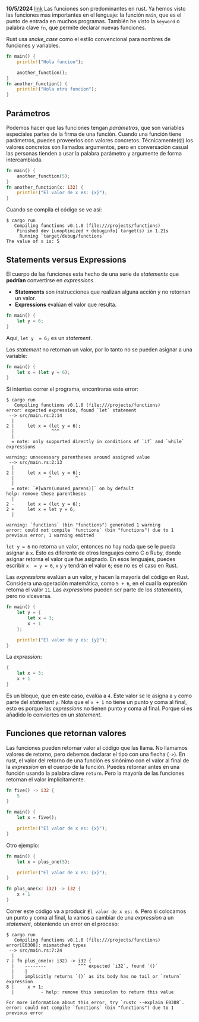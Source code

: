 **10/5/2024**
[link](https://doc.rust-lang.org/stable/book/ch03-03-how-functions-work.html)
Las funciones son predominantes en  rust. Ya hemos visto las funciones mas importantes en el lenguaje: la función `main`, que es el punto de entrada en muchos programas. También he visto la `keyword` o palabra clave `fn`, que permite declarar nuevas funciones.

Rust usa *snake_case* como el estilo convencional para nombres de funciones y variables.

```rust
fn main() {
	println!("Hola funcion");

	another_function();
}
fn another_function() {
	println!("Hola otra funcion");
}
```

## Parámetros

Podemos hacer que las funciones tengan *parámetros*, que son variables especiales partes de la firma de una función. Cuando una función tiene parámetros, puedes proveerlos con valores concretos. Técnicamente(🤓) los valores concretos son llamados argumentos, pero en conversación casual las personas tienden a usar la palabra parámetro y argumente de forma intercambiada.

```rust
fn main() {
	another_function(5);
}
fn another_function(x: i32) {
	println!("El valor de x es: {x}");
}
```

Cuando se compila el código se ve así:

```
$ cargo run
   Compiling functions v0.1.0 (file:///projects/functions)
    Finished dev [unoptimized + debuginfo] target(s) in 1.21s
     Running `target/debug/functions`
The value of x is: 5
```

## Statements versus Expressions 

El cuerpo de las funciones esta hecho de una serie de *statements* que **podrían**  convertirse en *expressions*.  

- **Statements** son instrucciones que realizan alguna acción y no retornan un valor.
- **Expressions** evalúan el valor que resulta.

```rust
fn main() {
	let y = 6;
}
```

Aquí, `let y  = 6;` es un *statement*.

Los *statement* no retornan un valor, por lo tanto no se pueden asignar a una variable:

```rust
fn main() {
    let x = (let y = 6);
}
```

Si intentas correr el programa, encontraras este error:

```
$ cargo run
   Compiling functions v0.1.0 (file:///projects/functions)
error: expected expression, found `let` statement
 --> src/main.rs:2:14
  |
2 |     let x = (let y = 6);
  |              ^^^
  |
  = note: only supported directly in conditions of `if` and `while` expressions

warning: unnecessary parentheses around assigned value
 --> src/main.rs:2:13
  |
2 |     let x = (let y = 6);
  |             ^         ^
  |
  = note: `#[warn(unused_parens)]` on by default
help: remove these parentheses
  |
2 -     let x = (let y = 6);
2 +     let x = let y = 6;
  |

warning: `functions` (bin "functions") generated 1 warning
error: could not compile `functions` (bin "functions") due to 1 previous error; 1 warning emitted
```

`let y = 6` no retorna un valor, entonces no hay nada que se le pueda asignar a `x`. Esto es diferente de otros lenguajes como C o Ruby, donde asignar retorna el valor que fue asignado. En esos lenguajes, puedes escribir `x  = y = 6`,  `x` y `y` tendrán el valor `6`; ese no es el caso en Rust.

Las *expressions* evalúan a un valor, y hacen la mayoría del  código en Rust. Considera una operación matemática, como `5 + 6`, en el cual la expresión retorna el valor `11`. Las *expressions* pueden ser parte de los *statements*, pero no viceversa.

```rust
fn main() {
	let y = {
		let x = 3;
		x + 1
	};

	println!("El valor de y es: {y}");
}
```

La *expression*:

```rust
{
	let x = 3;
	x + 1
}
```

Es un bloque, que en este caso, evalúa a `4`. Este valor se le asigna a `y` como parte del *statement* `y`. Nota que el `x + 1` no tiene un punto y  coma al final, esto es porque las *expressions* no tienen punto y coma al final. Porque si es añadido lo conviertes en un *statement*.

## Funciones que retornan valores

Las funciones pueden retornar valor al código que las llama. No llamamos valores de retorno, pero debemos declarar el tipo con una flecha (`->`). En rust, el valor del retorno de una función es sinónimo con el valor al final de la *expression* en el cuerpo de la función. Puedes retornar antes en una función usando la palabra clave `return`. Pero la mayoría de las funciones retornan el valor implícitamente. 

```rust
fn five() -> i32 {
	5
}

fn main() {
	let x = five();

	println!("El valor de x es: {x}");
}
```

Otro ejemplo:

```rust
fn main() {
	let x = plus_one(5);

	println!("El valor de x es: {x}");
}

fn plus_one(x: i32) -> i32 {
	x + 1
}
```

Correr este código va  a producir `El valor de x es: 6`. Pero si colocamos un punto y coma al final, la vamos a cambiar de una *expression* a un *statement*, obteniendo un error en el proceso:

```
$ cargo run
   Compiling functions v0.1.0 (file:///projects/functions)
error[E0308]: mismatched types
 --> src/main.rs:7:24
  |
7 | fn plus_one(x: i32) -> i32 {
  |    --------            ^^^ expected `i32`, found `()`
  |    |
  |    implicitly returns `()` as its body has no tail or `return` expression
8 |     x + 1;
  |          - help: remove this semicolon to return this value

For more information about this error, try `rustc --explain E0308`.
error: could not compile `functions` (bin "functions") due to 1 previous error
```
